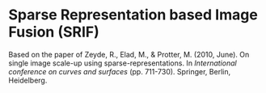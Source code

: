 # Sparse Representation based Image Fusion (SRIF)

Based  on the paper of
Zeyde, R., Elad, M., & Protter, M. (2010, June). On single image scale-up using sparse-representations. In *International conference on curves and surfaces* (pp. 711-730). Springer, Berlin, Heidelberg.
